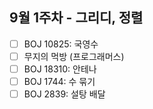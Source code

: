 ## 9월 1주차 - 그리디, 정렬
- [ ] BOJ 10825: 국영수
- [ ] 무지의 먹방 (프로그래머스)
- [ ] BOJ 18310: 안테나
- [ ] BOJ 1744: 수 묶기
- [ ] BOJ 2839: 설탕 배달
